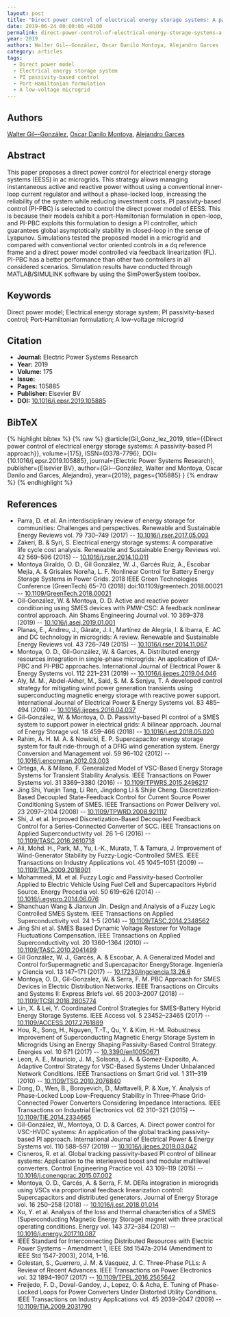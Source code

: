 ```yaml
---
layout: post
title: "Direct power control of electrical energy storage systems: A passivity-based PI approach"
date: 2019-06-24 00:00:00 +0100
permalink: direct-power-control-of-electrical-energy-storage-systems-a-passivity-based-pi-approach
year: 2019
authors: Walter Gil–-González, Oscar Danilo Montoya, Alejandro Garces
category: articles
tags:
  - Direct power model
  - Electrical energy storage system
  - PI passivity-based control
  - Port-Hamiltonian formulation
  - A low-voltage microgrid
---
```

 
## Authors
[Walter Gil–-González](authors/walter_gil_gonzale), [Oscar Danilo Montoya](authors/oscar_danilo_montoya), [Alejandro Garces](authors/alejandro_garces_ruiz)
 
## Abstract
This paper proposes a direct power control for electrical energy storage systems (EESS) in ac microgrids. This strategy allows managing instantaneous active and reactive power without using a conventional inner-loop current regulator and without a phase-locked loop, increasing the reliability of the system while reducing investment costs. PI passivity-based control (PI-PBC) is selected to control the direct power model of EESS. This is because their models exhibit a port-Hamiltonian formulation in open-loop, and PI-PBC exploits this formulation to design a PI controller, which guarantees global asymptotically stability in closed-loop in the sense of Lyapunov. Simulations tested the proposed model in a microgrid and compared with conventional vector oriented controls in a dq reference frame and a direct power model controlled via feedback linearization (FL). PI-PBC has a better performance than other two controllers in all considered scenarios. Simulation results have conducted through MATLAB/SIMULINK software by using the SimPowerSystem toolbox.
 
## Keywords
Direct power model; Electrical energy storage system; PI passivity-based control; Port-Hamiltonian formulation; A low-voltage microgrid
 
## Citation
- **Journal:** Electric Power Systems Research
- **Year:** 2019
- **Volume:** 175
- **Issue:** 
- **Pages:** 105885
- **Publisher:** Elsevier BV
- **DOI:** [10.1016/j.epsr.2019.105885](https://doi.org/10.1016/j.epsr.2019.105885)
 
## BibTeX
{% highlight bibtex %}
{% raw %}
@article{Gil_Gonz_lez_2019,
  title={{Direct power control of electrical energy storage systems: A passivity-based PI approach}},
  volume={175},
  ISSN={0378-7796},
  DOI={10.1016/j.epsr.2019.105885},
  journal={Electric Power Systems Research},
  publisher={Elsevier BV},
  author={Gil–-González, Walter and Montoya, Oscar Danilo and Garces, Alejandro},
  year={2019},
  pages={105885}
}
{% endraw %}
{% endhighlight %}
 
## References
- Parra, D. et al. An interdisciplinary review of energy storage for communities: Challenges and perspectives. Renewable and Sustainable Energy Reviews vol. 79 730–749 (2017) -- [10.1016/j.rser.2017.05.003](https://doi.org/10.1016/j.rser.2017.05.003)
- Zakeri, B. & Syri, S. Electrical energy storage systems: A comparative life cycle cost analysis. Renewable and Sustainable Energy Reviews vol. 42 569–596 (2015) -- [10.1016/j.rser.2014.10.011](https://doi.org/10.1016/j.rser.2014.10.011)
- Montoya Giraldo, O. D., Gil González, W. J., Garcés Ruiz, A., Escobar Mejía, A. & Grisales Noreña, L. F. Nonlinear Control for Battery Energy Storage Systems in Power Grids. 2018 IEEE Green Technologies Conference (GreenTech) 65–70 (2018) doi:10.1109/greentech.2018.00021 -- [10.1109/GreenTech.2018.00021](https://doi.org/10.1109/GreenTech.2018.00021)
- Gil-González, W. & Montoya, O. D. Active and reactive power conditioning using SMES devices with PMW-CSC: A feedback nonlinear control approach. Ain Shams Engineering Journal vol. 10 369–378 (2019) -- [10.1016/j.asej.2019.01.001](https://doi.org/10.1016/j.asej.2019.01.001)
- Planas, E., Andreu, J., Gárate, J. I., Martínez de Alegría, I. & Ibarra, E. AC and DC technology in microgrids: A review. Renewable and Sustainable Energy Reviews vol. 43 726–749 (2015) -- [10.1016/j.rser.2014.11.067](https://doi.org/10.1016/j.rser.2014.11.067)
- Montoya, O. D., Gil-González, W. & Garces, A. Distributed energy resources integration in single-phase microgrids: An application of IDA-PBC and PI-PBC approaches. International Journal of Electrical Power &amp; Energy Systems vol. 112 221–231 (2019) -- [10.1016/j.ijepes.2019.04.046](https://doi.org/10.1016/j.ijepes.2019.04.046)
- Aly, M. M., Abdel-Akher, M., Said, S. M. & Senjyu, T. A developed control strategy for mitigating wind power generation transients using superconducting magnetic energy storage with reactive power support. International Journal of Electrical Power &amp; Energy Systems vol. 83 485–494 (2016) -- [10.1016/j.ijepes.2016.04.037](https://doi.org/10.1016/j.ijepes.2016.04.037)
- Gil-González, W. & Montoya, O. D. Passivity-based PI control of a SMES system to support power in electrical grids: A bilinear approach. Journal of Energy Storage vol. 18 459–466 (2018) -- [10.1016/j.est.2018.05.020](https://doi.org/10.1016/j.est.2018.05.020)
- Rahim, A. H. M. A. & Nowicki, E. P. Supercapacitor energy storage system for fault ride-through of a DFIG wind generation system. Energy Conversion and Management vol. 59 96–102 (2012) -- [10.1016/j.enconman.2012.03.003](https://doi.org/10.1016/j.enconman.2012.03.003)
- Ortega, A. & Milano, F. Generalized Model of VSC-Based Energy Storage Systems for Transient Stability Analysis. IEEE Transactions on Power Systems vol. 31 3369–3380 (2016) -- [10.1109/TPWRS.2015.2496217](https://doi.org/10.1109/TPWRS.2015.2496217)
- Jing Shi, Yuejin Tang, Li Ren, Jingdong Li & Shijie Cheng. Discretization-Based Decoupled State-Feedback Control for Current Source Power Conditioning System of SMES. IEEE Transactions on Power Delivery vol. 23 2097–2104 (2008) -- [10.1109/TPWRD.2008.921117](https://doi.org/10.1109/TPWRD.2008.921117)
- Shi, J. et al. Improved Discretization-Based Decoupled Feedback Control for a Series-Connected Converter of SCC. IEEE Transactions on Applied Superconductivity vol. 26 1–6 (2016) -- [10.1109/TASC.2016.2610718](https://doi.org/10.1109/TASC.2016.2610718)
- Ali, Mohd. H., Park, M., Yu, I.-K., Murata, T. & Tamura, J. Improvement of Wind-Generator Stability by Fuzzy-Logic-Controlled SMES. IEEE Transactions on Industry Applications vol. 45 1045–1051 (2009) -- [10.1109/TIA.2009.2018901](https://doi.org/10.1109/TIA.2009.2018901)
- Mohammedi, M. et al. Fuzzy Logic and Passivity-based Controller Applied to Electric Vehicle Using Fuel Cell and Supercapacitors Hybrid Source. Energy Procedia vol. 50 619–626 (2014) -- [10.1016/j.egypro.2014.06.076](https://doi.org/10.1016/j.egypro.2014.06.076)
- Shanchuan Wang & Jianxun Jin. Design and Analysis of a Fuzzy Logic Controlled SMES System. IEEE Transactions on Applied Superconductivity vol. 24 1–5 (2014) -- [10.1109/TASC.2014.2348562](https://doi.org/10.1109/TASC.2014.2348562)
- Jing Shi et al. SMES Based Dynamic Voltage Restorer for Voltage Fluctuations Compensation. IEEE Transactions on Applied Superconductivity vol. 20 1360–1364 (2010) -- [10.1109/TASC.2010.2041499](https://doi.org/10.1109/TASC.2010.2041499)
- Gil González, W. J., Garcés, A. & Escobar, A. A Generalized Model and Control forSupermagnetic and Supercapacitor EnergyStorage. Ingeniería y Ciencia vol. 13 147–171 (2017) -- [10.17230/ingciencia.13.26.6](https://doi.org/10.17230/ingciencia.13.26.6)
- Montoya, O. D., Gil-Gonzalez, W. & Serra, F. M. PBC Approach for SMES Devices in Electric Distribution Networks. IEEE Transactions on Circuits and Systems II: Express Briefs vol. 65 2003–2007 (2018) -- [10.1109/TCSII.2018.2805774](https://doi.org/10.1109/TCSII.2018.2805774)
- Lin, X. & Lei, Y. Coordinated Control Strategies for SMES-Battery Hybrid Energy Storage Systems. IEEE Access vol. 5 23452–23465 (2017) -- [10.1109/ACCESS.2017.2761889](https://doi.org/10.1109/ACCESS.2017.2761889)
- Hou, R., Song, H., Nguyen, T.-T., Qu, Y. & Kim, H.-M. Robustness Improvement of Superconducting Magnetic Energy Storage System in Microgrids Using an Energy Shaping Passivity-Based Control Strategy. Energies vol. 10 671 (2017) -- [10.3390/en10050671](https://doi.org/10.3390/en10050671)
- Leon, A. E., Mauricio, J. M., Solsona, J. A. & Gomez-Exposito, A. Adaptive Control Strategy for VSC-Based Systems Under Unbalanced Network Conditions. IEEE Transactions on Smart Grid vol. 1 311–319 (2010) -- [10.1109/TSG.2010.2076840](https://doi.org/10.1109/TSG.2010.2076840)
- Dong, D., Wen, B., Boroyevich, D., Mattavelli, P. & Xue, Y. Analysis of Phase-Locked Loop Low-Frequency Stability in Three-Phase Grid-Connected Power Converters Considering Impedance Interactions. IEEE Transactions on Industrial Electronics vol. 62 310–321 (2015) -- [10.1109/TIE.2014.2334665](https://doi.org/10.1109/TIE.2014.2334665)
- Gil-González, W., Montoya, O. D. & Garces, A. Direct power control for VSC-HVDC systems: An application of the global tracking passivity-based PI approach. International Journal of Electrical Power &amp; Energy Systems vol. 110 588–597 (2019) -- [10.1016/j.ijepes.2019.03.042](https://doi.org/10.1016/j.ijepes.2019.03.042)
- Cisneros, R. et al. Global tracking passivity-based PI control of bilinear systems: Application to the interleaved boost and modular multilevel converters. Control Engineering Practice vol. 43 109–119 (2015) -- [10.1016/j.conengprac.2015.07.002](https://doi.org/10.1016/j.conengprac.2015.07.002)
- Montoya, O. D., Garcés, A. & Serra, F. M. DERs integration in microgrids using VSCs via proportional feedback linearization control: Supercapacitors and distributed generators. Journal of Energy Storage vol. 16 250–258 (2018) -- [10.1016/j.est.2018.01.014](https://doi.org/10.1016/j.est.2018.01.014)
- Xu, Y. et al. Analysis of the loss and thermal characteristics of a SMES (Superconducting Magnetic Energy Storage) magnet with three practical operating conditions. Energy vol. 143 372–384 (2018) -- [10.1016/j.energy.2017.10.087](https://doi.org/10.1016/j.energy.2017.10.087)
- IEEE Standard for Interconnecting Distributed Resources with Electric Power Systems – Amendment 1, IEEE Std 1547a-2014 (Amendment to IEEE Std 1547-2003), 2014, 1–16.
- Golestan, S., Guerrero, J. M. & Vasquez, J. C. Three-Phase PLLs: A Review of Recent Advances. IEEE Transactions on Power Electronics vol. 32 1894–1907 (2017) -- [10.1109/TPEL.2016.2565642](https://doi.org/10.1109/TPEL.2016.2565642)
- Freijedo, F. D., Doval-Gandoy, J., Lopez, O. & Acha, E. Tuning of Phase-Locked Loops for Power Converters Under Distorted Utility Conditions. IEEE Transactions on Industry Applications vol. 45 2039–2047 (2009) -- [10.1109/TIA.2009.2031790](https://doi.org/10.1109/TIA.2009.2031790)

